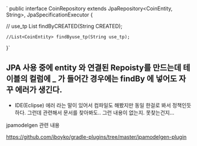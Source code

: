 
`
public interface CoinRepository extends JpaRepository<CoinEntity, String>, JpaSpecificationExecutor<CoinEntity> {
	
	
	
	
//	use_tp
	List<CoinEntity> findByCREATED(String CREATED);
	
    //List<CoinEntity> findByuse_tp(String use_tp);
	
	
    
   
}`

## JPA 사용 중에 entity 와 연결된 Repoisty를 만드는데 테이블의 컬럼에 _ 가 들어간 경우에는 findBy 에 넣어도 자꾸 에러가 생긴다. 
* IDE(Eclipse)  에러 라는 말이 있어서 컴파일도 해봤지만 동일 한걸로 봐서 정책인듯 하다. 그런데 관련해서 문서를 찾아봐도.. 그런 내용이 없는지. 못찾는건지... 

jpamodelgen 관련 내용 

https://github.com/iboyko/gradle-plugins/tree/master/jpamodelgen-plugin